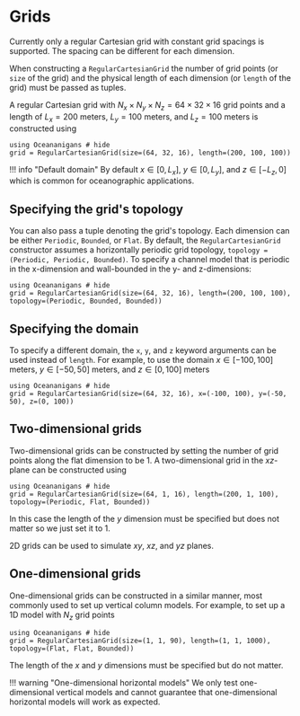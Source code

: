 # Grids
Currently only a regular Cartesian grid with constant grid spacings is supported. The spacing can be different for each
dimension.

When constructing a `RegularCartesianGrid` the number of grid points (or `size` of the grid) and the physical length
of each dimension (or `length` of the grid) must be passed as tuples.

A regular Cartesian grid with $N_x \times N_y \times N_z = 64 \times 32 \times 16$ grid points and a length of
$L_x = 200$ meters, $L_y = 100$ meters, and $L_z = 100$ meters is constructed using
```@example
using Oceananigans # hide
grid = RegularCartesianGrid(size=(64, 32, 16), length=(200, 100, 100))
```

!!! info "Default domain"
    By default $x \in [0, L_x]$, $y \in [0, L_y]$, and $z \in [-L_z, 0]$ which is common for oceanographic applications.

## Specifying the grid's topology
You can also pass a tuple denoting the grid's topology. Each dimension can be either `Periodic`, `Bounded`, or `Flat`.
By default, the `RegularCartesianGrid` constructor assumes a horizontally periodic grid topology,
`topology = (Periodic, Periodic, Bounded)`. To specify a channel model that is periodic in the x-dimension and wall-bounded
in the y- and z-dimensions:
```@example
using Oceananigans # hide
grid = RegularCartesianGrid(size=(64, 32, 16), length=(200, 100, 100), topology=(Periodic, Bounded, Bounded))
```

## Specifying the domain
To specify a different domain, the `x`, `y`, and `z` keyword arguments can be used instead of `length`. For example,
to use the domain $x \in [-100, 100]$ meters, $y \in [-50, 50]$ meters, and $z \in [0, 100]$ meters
```@example
using Oceananigans # hide
grid = RegularCartesianGrid(size=(64, 32, 16), x=(-100, 100), y=(-50, 50), z=(0, 100))
```

## Two-dimensional grids
Two-dimensional grids can be constructed by setting the number of grid points along the flat dimension to be 1. A
two-dimensional grid in the $xz$-plane can be constructed using
```@example
using Oceananigans # hide
grid = RegularCartesianGrid(size=(64, 1, 16), length=(200, 1, 100), topology=(Periodic, Flat, Bounded))
```

In this case the length of the $y$ dimension must be specified but does not matter so we just set it to 1.

2D grids can be used to simulate $xy$, $xz$, and $yz$ planes.

## One-dimensional grids
One-dimensional grids can be constructed in a similar manner, most commonly used to set up vertical column models. For
example, to set up a 1D model with $N_z$ grid points
```@example
using Oceananigans # hide
grid = RegularCartesianGrid(size=(1, 1, 90), length=(1, 1, 1000), topology=(Flat, Flat, Bounded))
```
The length of the $x$ and $y$ dimensions must be specified but do not matter.

!!! warning "One-dimensional horizontal models"
    We only test one-dimensional vertical models and cannot guarantee that one-dimensional horizontal models will work
    as expected.
